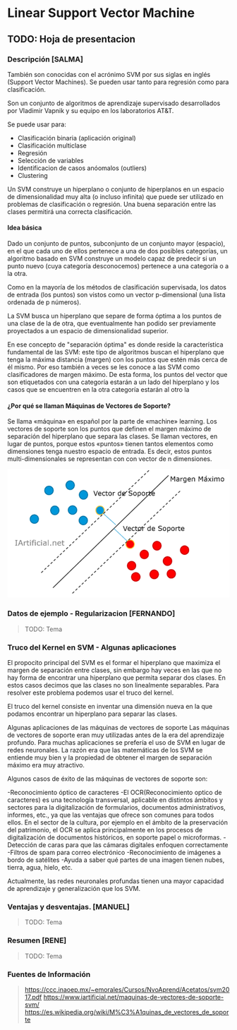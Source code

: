 # Linear Support Vector Machine

## TODO: Hoja de presentacion

### Descripción [SALMA]
También son conocidas con el acrónimo SVM por sus siglas en inglés (Support Vector Machines). Se pueden usar tanto para regresión como para clasificación.

Son un conjunto de algoritmos de aprendizaje supervisado desarrollados por Vladimir Vapnik y su equipo en los laboratorios AT&T.

Se puede usar para:
- Clasificación binaria (aplicación original)
- Clasificación multiclase
- Regresión
- Selección de variables
- Identificacion de casos anóomalos (outliers)
- Clustering

Un SVM construye un hiperplano o conjunto de hiperplanos en un espacio de dimensionalidad muy alta (o incluso infinita) que puede ser utilizado en problemas de clasificación o regresión. Una buena separación entre las clases permitirá una correcta clasificación.

#### Idea básica

Dado un conjunto de puntos, subconjunto de un conjunto mayor (espacio), en el que cada uno de ellos pertenece a una de dos posibles categorías, un algoritmo basado en SVM construye un modelo capaz de predecir si un punto nuevo (cuya categoría desconocemos) pertenece a una categoría o a la otra.

Como en la mayoría de los métodos de clasificación supervisada, los datos de entrada (los puntos) son vistos como un vector p-dimensional (una lista ordenada de p números).

La SVM busca un hiperplano que separe de forma óptima a los puntos de una clase de la de otra, que eventualmente han podido ser previamente proyectados a un espacio de dimensionalidad superior.

En ese concepto de "separación óptima" es donde reside la característica fundamental de las SVM: este tipo de algoritmos buscan el hiperplano que tenga la máxima distancia (margen) con los puntos que estén más cerca de él mismo. Por eso también a veces se les conoce a las SVM como clasificadores de margen máximo. De esta forma, los puntos del vector que son etiquetados con una categoría estarán a un lado del hiperplano y los casos que se encuentren en la otra categoría estarán al otro la

#### ¿Por qué se llaman Máquinas de Vectores de Soporte?

Se llama «máquina» en español por la parte de «machine» learning. Los vectores de soporte son los puntos que definen el margen máximo de separación del hiperplano que separa las clases. Se llaman vectores, en lugar de puntos, porque estos «puntos» tienen tantos elementos como dimensiones tenga nuestro espacio de entrada. Es decir, estos puntos multi-dimensionales se representan con con vector de n dimensiones.

![ScreenShot](https://github.com/SalmaFabel/IMG/blob/main/IMAGEN%20Linear%20Support%20Vector%20Machine.PNG)

### Datos de ejemplo - Regularizacion [FERNANDO]
> TODO: Tema

### Truco del Kernel en SVM - Algunas aplicaciones
El propocito principal del SVM es el formar el hiperplano que maximiza el margen de separación entre clases, sin embargo hay veces en las que no hay forma 
de encontrar una hiperplano que permita separar dos clases. En estos casos decimos que las clases no son linealmente separables. Para resolver este problema 
podemos usar el truco del kernel.

El truco del kernel consiste en inventar una dimensión nueva en la que podamos encontrar un hiperplano para separar las clases.

Algunas aplicaciones de las máquinas de vectores de soporte
Las máquinas de vectores de soporte eran muy utilizadas antes de la era del aprendizaje profundo. Para muchas aplicaciones se prefería el uso de SVM en lugar 
de redes neuronales. La razón era que las matemáticas de los SVM se entiende muy bien y la propiedad de obtener el margen de separación máximo era muy atractivo. 

Algunos casos de éxito de las máquinas de vectores de soporte son:

-Reconocimiento óptico de caracteres
    -El OCR(Reconocimiento optico de caracteres) es una tecnología transversal, aplicable en distintos ámbitos y sectores para la digitalización de formularios, 
     documentos administrativos, informes, etc., ya que las ventajas que ofrece son comunes para todos ellos.
     En el sector de la cultura, por ejemplo en el ámbito de la preservación del patrimonio, el OCR se aplica principalmente en los procesos de digitalización 
     de documentos históricos, en soporte papel o microformas.
-Detección de caras para que las cámaras digitales enfoquen correctamente
-Filtros de spam para correo electrónico
-Reconocimiento de imágenes a bordo de satélites 
    -Ayuda a saber qué partes de una imagen tienen nubes, tierra, agua, hielo, etc.

Actualmente, las redes neuronales profundas tienen una mayor capacidad de aprendizaje y generalización que los SVM.

### Ventajas y desventajas. [MANUEL]
> TODO: Tema

### Resumen [RENE]
> TODO: Tema


### Fuentes de Información

>https://ccc.inaoep.mx/~emorales/Cursos/NvoAprend/Acetatos/svm2017.pdf
>https://www.iartificial.net/maquinas-de-vectores-de-soporte-svm/
>https://es.wikipedia.org/wiki/M%C3%A1quinas_de_vectores_de_soporte
